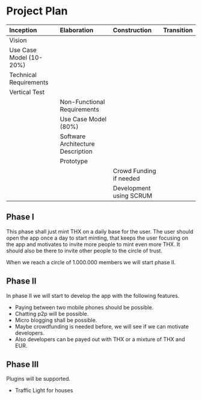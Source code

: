 # Project Plan

| Inception | Elaboration | Construction | Transition |
| :--- | :--- | :--- | :--- |
| Vision |
| Use Case Model (10-20%) |
| Technical Requirements |
| Vertical Test |
|| Non-Functional Requirements |
|| Use Case Model (80%) |
|| Software Architecture Description |
|| Prototype |
||| Crowd Funding if needed |
||| Development using SCRUM |


## Phase I 
This phase shall just mint THX on a daily base for the user.
The user should open the app once a day to start minting, that keeps the user focusing on the app and motivates to invite more people to mint even more THX.
It should also be there to invite other people to the circle of trust.

When we reach a circle of 1.000.000 members we will start phase II.
## Phase II
In phase II we will start to develop the app with the following features.
- Paying between two mobile phones should be possible.
- Chatting p2p will be possible.
- Micro blogging shall be possible.
- Maybe crowdfunding is needed before, we will see if we can motivate developers.
- Also developers can be payed out with THX or a mixture of THX and EUR.

## Phase III
Plugins will be supported.
- Traffic Light for houses